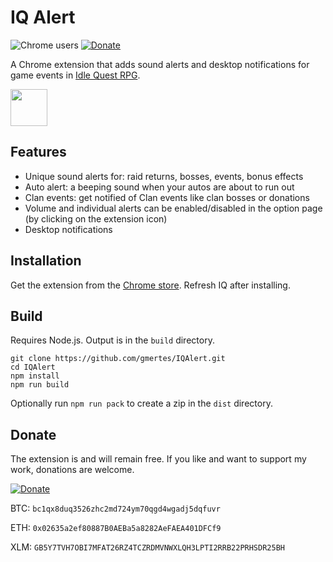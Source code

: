 IQ Alert
===============
![Chrome users](https://img.shields.io/chrome-web-store/users/nhjapojbdgmjlnmlenegefgfjannjchb?label=Chrome%20users) 
[![Donate](https://img.shields.io/badge/Donate-PayPal-green.svg)](https://www.paypal.com/donate?business=5GY9A82PFY38W&no_recurring=1&currency_code=EUR)

A Chrome extension that adds sound alerts and desktop notifications for game events 
in [Idle Quest RPG](https://www.iqrpg.com/).

[<img src="https://user-images.githubusercontent.com/13658335/138092194-303708fb-9a4e-4e3f-a1dc-74baff1e45c9.png" height="59"/>](https://chrome.google.com/webstore/detail/iqalert/nhjapojbdgmjlnmlenegefgfjannjchb)

Features
------------
- Unique sound alerts for: raid returns, bosses, events, bonus effects
- Auto alert: a beeping sound when your autos are about to run out
- Clan events: get notified of Clan events like clan bosses or donations
- Volume and individual alerts can be enabled/disabled in the option page (by clicking on the extension icon)
- Desktop notifications

Installation
--
Get the extension from the [Chrome store](https://chrome.google.com/webstore/detail/iqalert/nhjapojbdgmjlnmlenegefgfjannjchb). Refresh IQ after installing.

Build
------------
Requires Node.js. Output is in the `build` directory.
```
git clone https://github.com/gmertes/IQAlert.git
cd IQAlert
npm install
npm run build
```
Optionally run `npm run pack` to create a zip in the `dist` directory.

Donate
----
The extension is and will remain free. If you like and want to support my work, donations are welcome.

[![Donate](https://img.shields.io/badge/Donate-PayPal-green.svg)](https://www.paypal.com/donate?business=5GY9A82PFY38W&no_recurring=1&currency_code=EUR)

BTC: `bc1qx8duq3526zhc2md724ym70qgd4wgadj5dqfuvr`

ETH: `0x02635a2ef80887B0AEBa5a8282AeFAEA401DFCf9`

XLM: `GB5Y7TVH7OBI7MFAT26RZ4TCZRDMVNWXLQH3LPTI2RRB22PRHSDR25BH`